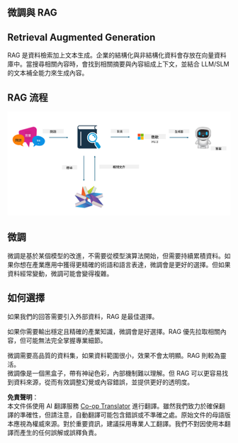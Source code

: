 <!--
CO_OP_TRANSLATOR_METADATA:
{
  "original_hash": "e4e010400c2918557b36bb932a14004c",
  "translation_date": "2025-07-17T09:27:28+00:00",
  "source_file": "md/03.FineTuning/FineTuning_vs_RAG.md",
  "language_code": "tw"
}
-->
## 微調與 RAG

## Retrieval Augmented Generation

RAG 是資料檢索加上文本生成。企業的結構化與非結構化資料會存放在向量資料庫中。當搜尋相關內容時，會找到相關摘要與內容組成上下文，並結合 LLM/SLM 的文本補全能力來生成內容。

## RAG 流程
![FinetuningvsRAG](../../../../translated_images/rag.2014adc59e6f6007bafac13e800a6cbc3e297fbb9903efe20a93129bd13987e9.tw.png)

## 微調
微調是基於某個模型的改進，不需要從模型演算法開始，但需要持續累積資料。如果你想在產業應用中獲得更精確的術語和語言表達，微調會是更好的選擇。但如果資料經常變動，微調可能會變得複雜。

## 如何選擇
如果我們的回答需要引入外部資料，RAG 是最佳選擇。

如果你需要輸出穩定且精確的產業知識，微調會是好選擇。RAG 優先拉取相關內容，但可能無法完全掌握專業細節。

微調需要高品質的資料集，如果資料範圍很小，效果不會太明顯。RAG 則較為靈活。  
微調像是一個黑盒子，帶有神祕色彩，內部機制難以理解。但 RAG 可以更容易找到資料來源，從而有效調整幻覺或內容錯誤，並提供更好的透明度。

**免責聲明**：  
本文件係使用 AI 翻譯服務 [Co-op Translator](https://github.com/Azure/co-op-translator) 進行翻譯。雖然我們致力於確保翻譯的準確性，但請注意，自動翻譯可能包含錯誤或不準確之處。原始文件的母語版本應視為權威來源。對於重要資訊，建議採用專業人工翻譯。我們不對因使用本翻譯而產生的任何誤解或誤釋負責。